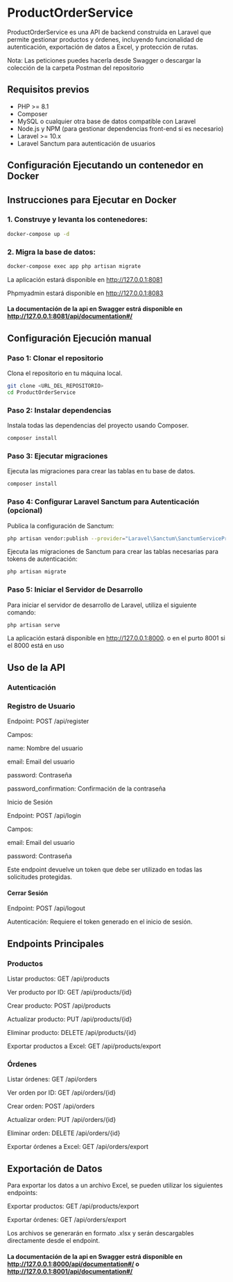 # ProductOrderService

ProductOrderService es una API de backend construida en Laravel que permite gestionar productos y órdenes, incluyendo funcionalidad de autenticación, exportación de datos a Excel, y protección de rutas.

Nota: Las peticiones puedes hacerla desde Swagger o descargar la colección de la carpeta Postman del repositorio

## Requisitos previos

-   PHP >= 8.1
-   Composer
-   MySQL o cualquier otra base de datos compatible con Laravel
-   Node.js y NPM (para gestionar dependencias front-end si es necesario)
-   Laravel >= 10.x
-   Laravel Sanctum para autenticación de usuarios

## Configuración Ejecutando un contenedor en Docker

## Instrucciones para Ejecutar en Docker

### 1. Construye y levanta los contenedores:

```bash
docker-compose up -d
```

### 2. Migra la base de datos:

```bash
docker-compose exec app php artisan migrate
```

La aplicación estará disponible en http://127.0.0.1:8081

Phpmyadmin estará disponible en http://127.0.0.1:8083

#### La documentación de la api en Swagger estrá disponible en http://127.0.0.1:8081/api/documentation#/

## Configuración Ejecución manual

### Paso 1: Clonar el repositorio

Clona el repositorio en tu máquina local.

```bash
git clone <URL_DEL_REPOSITORIO>
cd ProductOrderService
```

### Paso 2: Instalar dependencias

Instala todas las dependencias del proyecto usando Composer.

```bash
composer install
```

### Paso 3: Ejecutar migraciones

Ejecuta las migraciones para crear las tablas en tu base de datos.

```bash
composer install
```

### Paso 4: Configurar Laravel Sanctum para Autenticación (opcional)

Publica la configuración de Sanctum:

```bash
php artisan vendor:publish --provider="Laravel\Sanctum\SanctumServiceProvider"
```

Ejecuta las migraciones de Sanctum para crear las tablas necesarias para tokens de autenticación:

```bash
php artisan migrate
```

### Paso 5: Iniciar el Servidor de Desarrollo

Para iniciar el servidor de desarrollo de Laravel, utiliza el siguiente comando:

```bash
php artisan serve
```

La aplicación estará disponible en http://127.0.0.1:8000. o en el purto 8001 si el 8000 está en uso

## Uso de la API

### Autenticación

### Registro de Usuario

Endpoint: POST /api/register

Campos:

name: Nombre del usuario

email: Email del usuario

password: Contraseña

password_confirmation: Confirmación de la contraseña

Inicio de Sesión

Endpoint: POST /api/login

Campos:

email: Email del usuario

password: Contraseña

Este endpoint devuelve un token que debe ser utilizado en todas las solicitudes protegidas.

#### Cerrar Sesión

Endpoint: POST /api/logout

Autenticación: Requiere el token generado en el inicio de sesión.

## Endpoints Principales

### Productos

Listar productos: GET /api/products

Ver producto por ID: GET /api/products/{id}

Crear producto: POST /api/products

Actualizar producto: PUT /api/products/{id}

Eliminar producto: DELETE /api/products/{id}

Exportar productos a Excel: GET /api/products/export

### Órdenes

Listar órdenes: GET /api/orders

Ver orden por ID: GET /api/orders/{id}

Crear orden: POST /api/orders

Actualizar orden: PUT /api/orders/{id}

Eliminar orden: DELETE /api/orders/{id}

Exportar órdenes a Excel: GET /api/orders/export

## Exportación de Datos

Para exportar los datos a un archivo Excel, se pueden utilizar los siguientes endpoints:

Exportar productos: GET /api/products/export

Exportar órdenes: GET /api/orders/export

Los archivos se generarán en formato .xlsx y serán descargables directamente desde el endpoint.

#### La documentación de la api en Swagger estrá disponible en http://127.0.0.1:8000/api/documentation#/ o http://127.0.0.1:8001/api/documentation#/
